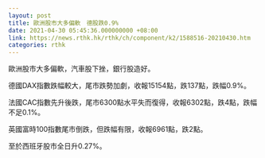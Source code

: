 ```yaml
---
layout: post
title: 歐洲股市大多偏軟　德股跌0.9%
date: 2021-04-30 05:45:36.000000000 +08:00
link: https://news.rthk.hk/rthk/ch/component/k2/1588516-20210430.htm
categories: rthk
---
```


歐洲股市大多偏軟，汽車股下挫，銀行股造好。

德國DAX指數跌幅較大，尾市跌勢加劇，收報15154點，跌137點，跌幅0.9%。

法國CAC指數先升後跌，尾市6300點水平失而復得，收報6302點，跌4點，跌幅不足0.1%。

英國富時100指數尾市倒跌，但跌幅有限，收報6961點，跌2點。

至於西班牙股市全日升0.27%。
